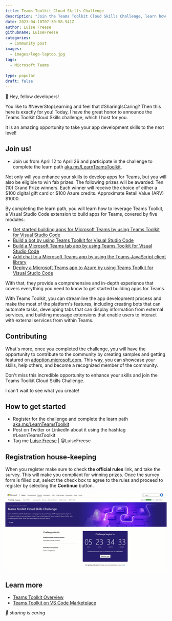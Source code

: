 ```yaml
---
title: Teams Toolkit Cloud Skills Challenge
description: "Join the Teams Toolkit Cloud Skills Challenge, learn how to build apps for Teams and win prizes!"
date: 2023-04-10T07:30:58.941Z
author: Luise Freese
githubname: LuiseFreese
categories:
  - Community post
images:
  - images/lego-laptop.jpg
tags:
  - Microsoft Teams

type: popular
draft: false
---
```


👋 Hey, fellow developers!

You like to #NeverStopLearning and feel that #SharingIsCaring? Then this here is exactly for you! Today, I have the great honor to announce the Teams Toolkit Cloud Skills challenge, which I host for you.

It is an amazing opportunity to take your app development skills to the next level!

## Join us!

- Join us from April 12 to April 26 and participate in the challenge to complete the learn path [aka.ms/LearnTeamsToolkit](https://aka.ms/LearnTeamsToolkit).

Not only will you enhance your skills to develop apps for Teams, but you will also be eligible to win fab prizes. The following prizes will be awarded: Ten (10) Grand Prize winners. Each winner will receive the choice of either a $100 digital gift card or $100 Azure credits. Approximate Retail Value (ARV) $1000.

By completing the learn path, you will learn how to leverage Teams Toolkit, a Visual Studio Code extension to build apps for Teams, covered by five modules:

- [Get started building apps for Microsoft Teams by using Teams Toolkit for Visual Studio Code](https://learn.microsoft.com/training/modules/teams-toolkit-vsc-introduction/)
- [Build a bot by using Teams Toolkit for Visual Studio Code](https://learn.microsoft.com/training/modules/teams-toolkit-vsc-create-bot/)
- [Build a Microsoft Teams tab app by using Teams Toolkit for Visual Studio Code](https://learn.microsoft.com/training/modules/teams-toolkit-vsc-tab-app/)
- [Add chat to a Microsoft Teams app by using the Teams JavaScript client library](https://learn.microsoft.com/training/modules/teams-toolkit-vsc-integrate-chat/)
- [Deploy a Microsoft Teams app to Azure by using Teams Toolkit for Visual Studio Code](https://learn.microsoft.com/training/modules/teams-toolkit-vsc-deploy-apps/)

With that, they provide a comprehensive and in-depth experience that covers everything you need to know to get started building apps for Teams.

With Teams Toolkit, you can streamline the app development process and make the most of the platform's features, including creating bots that can automate tasks, developing tabs that can display information from external services, and building message extensions that enable users to interact with external services from within Teams.

## Contributing

What's more, once you completed the challenge, you will have the opportunity to contribute to the community by creating samples and getting featured on [adoption.microsoft.com](https://adoption.microsoft.com/sample-solution-gallery/). This way, you can showcase your skills, help others, and become a recognized member of the community.

Don't miss this incredible opportunity to enhance your skills and join the Teams Toolkit Cloud Skills Challenge.

I can't wait to see what you create! 

## How to get started

- Register for the challenge and complete the learn path [aka.ms/LearnTeamsToolkit](https://aka.ms/LearnTeamsToolkit)
- Post on Twitter or LinkedIn about it using the hashtag #LearnTeamsToolkit
- Tag me [Luise Freese](https://twitter.com/LuiseFreese) | @LuiseFreese

## Registration house-keeping

When you register make sure to check **the official rules** link, and take the survey. This will make you compliant for winning prizes. Once the survey form is filled out, select the check box to agree to the rules and proceed to register by selecting the **Continue** button.

![ a GIF to show how to correctly register for the cloud skills challenge](./images/rules.gif)

## Learn more

- [Teams Toolkit Overview](https://learn.microsoft.com/microsoftteams/platform/toolkit/teams-toolkit-fundamentals?pivots=visual-studio-code)
- [Teams Toolkit on VS Code Marketplace](https://marketplace.visualstudio.com/items?itemName=TeamsDevApp.ms-teams-vscode-extension)

_🧡 sharing is caring_

